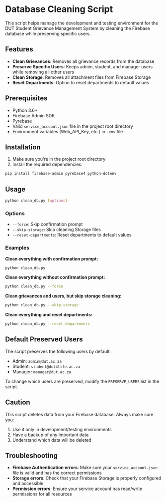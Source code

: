 # Database Cleaning Script

This script helps manage the development and testing environment for the DUT Student Grievance Management System by cleaning the Firebase database while preserving specific users.

## Features

- **Clean Grievances**: Removes all grievance records from the database
- **Preserve Specific Users**: Keeps admin, student, and manager users while removing all other users
- **Clean Storage**: Removes all attachment files from Firebase Storage
- **Reset Departments**: Option to reset departments to default values

## Prerequisites

- Python 3.6+
- Firebase Admin SDK
- Pyrebase
- Valid `service_account.json` file in the project root directory
- Environment variables (Web_API_Key, etc.) in `.env` file

## Installation

1. Make sure you're in the project root directory
2. Install the required dependencies:

```bash
pip install firebase-admin pyrebase4 python-dotenv
```

## Usage

```bash
python clean_db.py [options]
```

### Options

- `--force`: Skip confirmation prompt
- `--skip-storage`: Skip cleaning Storage files
- `--reset-departments`: Reset departments to default values

### Examples

**Clean everything with confirmation prompt:**
```bash
python clean_db.py
```

**Clean everything without confirmation prompt:**
```bash
python clean_db.py --force
```

**Clean grievances and users, but skip storage cleaning:**
```bash
python clean_db.py --skip-storage
```

**Clean everything and reset departments:**
```bash
python clean_db.py --reset-departments
```

## Default Preserved Users

The script preserves the following users by default:

- Admin: `admin@dut.ac.za`
- Student: `student@dut4life.ac.za`
- Manager: `manager@dut.ac.za`

To change which users are preserved, modify the `PRESERVE_USERS` list in the script.

## Caution

This script deletes data from your Firebase database. Always make sure you:

1. Use it only in development/testing environments
2. Have a backup of any important data
3. Understand which data will be deleted

## Troubleshooting

- **Firebase Authentication errors**: Make sure your `service_account.json` file is valid and has the correct permissions
- **Storage errors**: Check that your Firebase Storage is properly configured and accessible
- **Permission errors**: Ensure your service account has read/write permissions for all resources 